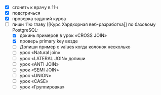 - [x] сгонять к врачу в 11ч
- [x] подстричься
- [x] проверка заданий курса
- [ ] пиши 11ю главу [[Курс Хардкорная веб-разработка]] по базовому PostgreSQL:
	- [x] докинь примеров в урок «CROSS JOIN»
	- [x] проверь primary key везде
	- [ ] Допиши пример с values когда колонок несколько
	- [ ] урок «Natural join»
	- [ ] урок «LATERAL JOIN» допиши
	- [ ] урок «ANTI JOIN»
	- [ ] урок «SEMI JOIN»
	- [ ] урок «UNION»
	- [ ] урок «CASE»
	- [ ] урок «Группировка»
